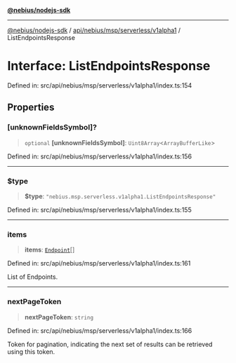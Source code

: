 [**@nebius/nodejs-sdk**](../../../../../../README.md)

***

[@nebius/nodejs-sdk](../../../../../../README.md) / [api/nebius/msp/serverless/v1alpha1](../README.md) / ListEndpointsResponse

# Interface: ListEndpointsResponse

Defined in: src/api/nebius/msp/serverless/v1alpha1/index.ts:154

## Properties

### \[unknownFieldsSymbol\]?

> `optional` **\[unknownFieldsSymbol\]**: `Uint8Array`\<`ArrayBufferLike`\>

Defined in: src/api/nebius/msp/serverless/v1alpha1/index.ts:156

***

### $type

> **$type**: `"nebius.msp.serverless.v1alpha1.ListEndpointsResponse"`

Defined in: src/api/nebius/msp/serverless/v1alpha1/index.ts:155

***

### items

> **items**: [`Endpoint`](Endpoint.md)[]

Defined in: src/api/nebius/msp/serverless/v1alpha1/index.ts:161

List of Endpoints.

***

### nextPageToken

> **nextPageToken**: `string`

Defined in: src/api/nebius/msp/serverless/v1alpha1/index.ts:166

Token for pagination, indicating the next set of results can be retrieved using this token.
